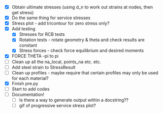 - [x] Obtain ultimate stresses (using d_n to work out strains at nodes, then get stress)
- [x] Do the same thing for service stresses
- [x] Stress plot - add tricontour for zero stress only?
- [x] Add testing
  - [x] Stresses for RCB tests
  - [x] Rotation tests - rotate geometry & theta and check results are constant
  - [x] Stress forces - check force equilibrium and desired moments
- [x] FORCE THETA -pi to pi
- [ ] Clean up all the na_local, points_na etc. etc.
- [ ] Add steel strain to StressResult
- [ ] Clean up profiles - maybe require that certain profiles may only be used for each material?
- [x] Finish pre.py
- [ ] Start to add codes
- [ ] Documentation!
  - [ ] Is there a way to generate output within a docstring??
  - [ ] gif of progressive service stress plot?
